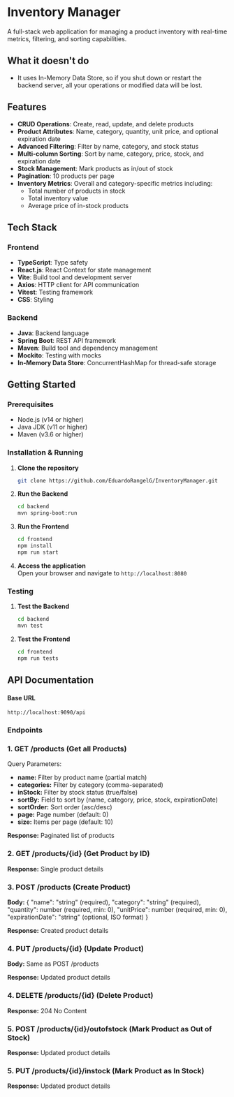 # Inventory Manager

A full-stack web application for managing a product inventory with real-time metrics, filtering, and sorting capabilities.

## What it doesn't do

- It uses In-Memory Data Store, so if you shut down or restart the backend server, all your operations or modified data will be lost.

## Features

- **CRUD Operations**: Create, read, update, and delete products
- **Product Attributes**: Name, category, quantity, unit price, and optional expiration date
- **Advanced Filtering**: Filter by name, category, and stock status
- **Multi-column Sorting**: Sort by name, category, price, stock, and expiration date
- **Stock Management**: Mark products as in/out of stock
- **Pagination**: 10 products per page
- **Inventory Metrics**: Overall and category-specific metrics including:
  - Total number of products in stock
  - Total inventory value
  - Average price of in-stock products

## Tech Stack

### Frontend

- **TypeScript**: Type safety
- **React.js**: React Context for state management
- **Vite**: Build tool and development server
- **Axios**: HTTP client for API communication
- **Vitest**: Testing framework
- **CSS**: Styling

### Backend

- **Java**: Backend language
- **Spring Boot**: REST API framework
- **Maven**: Build tool and dependency management
- **Mockito**: Testing with mocks
- **In-Memory Data Store**: ConcurrentHashMap for thread-safe storage

## Getting Started

### Prerequisites

- Node.js (v14 or higher)
- Java JDK (v11 or higher)
- Maven (v3.6 or higher)

### Installation & Running

1. **Clone the repository**

   ```bash
   git clone https://github.com/EduardoRangelG/InventoryManager.git

   ```

2. **Run the Backend**

   ```bash
   cd backend
   mvn spring-boot:run

   ```

3. **Run the Frontend**

   ```bash
   cd frontend
   npm install
   npm run start

   ```

4. **Access the application**  
   Open your browser and navigate to `http://localhost:8080`

### Testing

1. **Test the Backend**

   ```bash
   cd backend
   mvn test

   ```

2. **Test the Frontend**
   ```bash
   cd frontend
   npm run tests
   ```

## API Documentation

#### Base URL

`http://localhost:9090/api`

### Endpoints

### 1. GET /products (Get all Products)

Query Parameters:

- **name:** Filter by product name (partial match)
- **categories:** Filter by category (comma-separated)
- **inStock:** Filter by stock status (true/false)
- **sortBy:** Field to sort by (name, category, price, stock, expirationDate)
- **sortOrder:** Sort order (asc/desc)
- **page:** Page number (default: 0)
- **size:** Items per page (default: 10)

**Response:** Paginated list of products

### 2. GET /products/{id} (Get Product by ID)

**Response:** Single product details

### 3. POST /products (Create Product)

**Body:** {
"name": "string" (required),
"category": "string" (required),
"quantity": number (required, min: 0),
"unitPrice": number (required, min: 0),
"expirationDate": "string" (optional, ISO format)
}

**Response:** Created product details

### 4. PUT /products/{id} (Update Product)

**Body:** Same as POST /products

**Response:** Updated product details

### 4. DELETE /products/{id} (Delete Product)

**Response:** 204 No Content

### 5. POST /products/{id}/outofstock (Mark Product as Out of Stock)

**Response:** Updated product details

### 5. PUT /products/{id}/instock (Mark Product as In Stock)

**Response:** Updated product details
